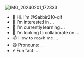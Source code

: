 ![IMG_20240201_172333](https://github.com/Sabbir210-gif/Sabbir210-gif/assets/133675706/a93f4015-0b05-4014-ba25-8575552998fc)
- 👋 Hi, I’m @Sabbir210-gif
- 👀 I’m interested in ...
- 🌱 I’m currently learning ...
- 💞️ I’m looking to collaborate on ...
- 📫 How to reach me ...
- 😄 Pronouns: ...
- ⚡ Fun fact: ...

<!---
Sabbir210-gif/Sabbir210-gif is a ✨ special ✨ repository because its `README.md` (this file) appears on your GitHub profile.
You can click the Preview link to take a look at your changes.
--->
